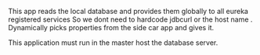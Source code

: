 This app reads the local database and provides them globally to all eureka registered services
So we dont need to hardcode jdbcurl or the host name . 
Dynamically picks properties from the side car app and gives it.

This application must run in the master host the database server.

